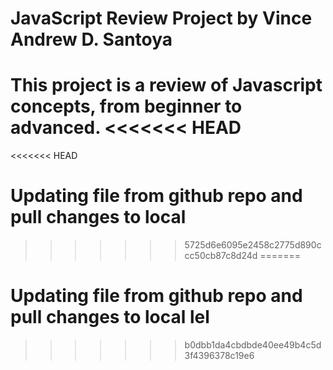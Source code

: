 # JavaScript Review Project by Vince Andrew D. Santoya
This project is a review of Javascript concepts, from beginner to advanced.
<<<<<<< HEAD
=======

<<<<<<< HEAD
# Updating file from github repo and pull changes to local
>>>>>>> 5725d6e6095e2458c2775d890ccc50cb87c8d24d
=======
# Updating file from github repo and pull changes to local lel
>>>>>>> b0dbb1da4cbdbde40ee49b4c5d3f4396378c19e6
